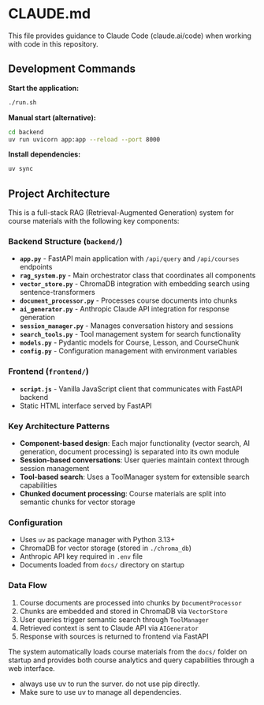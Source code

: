 # CLAUDE.md

This file provides guidance to Claude Code (claude.ai/code) when working with code in this repository.

## Development Commands

**Start the application:**
```bash
./run.sh
```

**Manual start (alternative):**
```bash
cd backend
uv run uvicorn app:app --reload --port 8000
```

**Install dependencies:**
```bash
uv sync
```

## Project Architecture

This is a full-stack RAG (Retrieval-Augmented Generation) system for course materials with the following key components:

### Backend Structure (`backend/`)
- **`app.py`** - FastAPI main application with `/api/query` and `/api/courses` endpoints
- **`rag_system.py`** - Main orchestrator class that coordinates all components
- **`vector_store.py`** - ChromaDB integration with embedding search using sentence-transformers
- **`document_processor.py`** - Processes course documents into chunks
- **`ai_generator.py`** - Anthropic Claude API integration for response generation
- **`session_manager.py`** - Manages conversation history and sessions
- **`search_tools.py`** - Tool management system for search functionality
- **`models.py`** - Pydantic models for Course, Lesson, and CourseChunk
- **`config.py`** - Configuration management with environment variables

### Frontend (`frontend/`)
- **`script.js`** - Vanilla JavaScript client that communicates with FastAPI backend
- Static HTML interface served by FastAPI

### Key Architecture Patterns
- **Component-based design**: Each major functionality (vector search, AI generation, document processing) is separated into its own module
- **Session-based conversations**: User queries maintain context through session management
- **Tool-based search**: Uses a ToolManager system for extensible search capabilities
- **Chunked document processing**: Course materials are split into semantic chunks for vector storage

### Configuration
- Uses `uv` as package manager with Python 3.13+
- ChromaDB for vector storage (stored in `./chroma_db`)
- Anthropic API key required in `.env` file
- Documents loaded from `docs/` directory on startup

### Data Flow
1. Course documents are processed into chunks by `DocumentProcessor`
2. Chunks are embedded and stored in ChromaDB via `VectorStore`
3. User queries trigger semantic search through `ToolManager`
4. Retrieved context is sent to Claude API via `AIGenerator`
5. Response with sources is returned to frontend via FastAPI

The system automatically loads course materials from the `docs/` folder on startup and provides both course analytics and query capabilities through a web interface.
- always use uv to run the surver. do not use pip directly.
- Make sure to use uv to manage all dependencies.